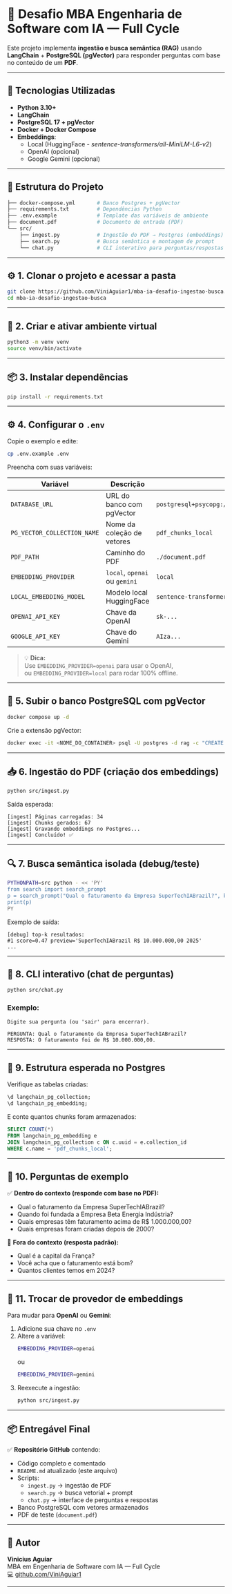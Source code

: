 # 🧩 Desafio MBA Engenharia de Software com IA — Full Cycle

Este projeto implementa **ingestão e busca semântica (RAG)** usando **LangChain** + **PostgreSQL (pgVector)** para responder perguntas com base no conteúdo de um **PDF**.

---

## 🚀 Tecnologias Utilizadas

- **Python 3.10+**
- **LangChain**
- **PostgreSQL 17 + pgVector**
- **Docker + Docker Compose**
- **Embeddings**:
  - Local (HuggingFace - *sentence-transformers/all-MiniLM-L6-v2*)
  - OpenAI (opcional)
  - Google Gemini (opcional)

---

## 🧱 Estrutura do Projeto

```bash
├── docker-compose.yml       # Banco Postgres + pgVector
├── requirements.txt         # Dependências Python
├── .env.example             # Template das variáveis de ambiente
├── document.pdf             # Documento de entrada (PDF)
└── src/
    ├── ingest.py            # Ingestão do PDF → Postgres (embeddings)
    ├── search.py            # Busca semântica e montagem de prompt
    └── chat.py              # CLI interativo para perguntas/respostas
```

---

## ⚙️ 1. Clonar o projeto e acessar a pasta

```bash
git clone https://github.com/ViniAguiar1/mba-ia-desafio-ingestao-busca.git
cd mba-ia-desafio-ingestao-busca
```

---

## 🧩 2. Criar e ativar ambiente virtual

```bash
python3 -m venv venv
source venv/bin/activate
```

---

## 📦 3. Instalar dependências

```bash
pip install -r requirements.txt
```

---

## ⚙️ 4. Configurar o `.env`

Copie o exemplo e edite:

```bash
cp .env.example .env
```

Preencha com suas variáveis:

| Variável | Descrição | Exemplo |
|-----------|------------|----------|
| `DATABASE_URL` | URL do banco com pgVector | `postgresql+psycopg://postgres:postgres@localhost:5432/rag` |
| `PG_VECTOR_COLLECTION_NAME` | Nome da coleção de vetores | `pdf_chunks_local` |
| `PDF_PATH` | Caminho do PDF | `./document.pdf` |
| `EMBEDDING_PROVIDER` | `local`, `openai` ou `gemini` | `local` |
| `LOCAL_EMBEDDING_MODEL` | Modelo local HuggingFace | `sentence-transformers/all-MiniLM-L6-v2` |
| `OPENAI_API_KEY` | Chave da OpenAI | `sk-...` |
| `GOOGLE_API_KEY` | Chave do Gemini | `AIza...` |

> 💡 **Dica:**  
> Use `EMBEDDING_PROVIDER=openai` para usar o OpenAI,  
> ou `EMBEDDING_PROVIDER=local` para rodar 100% offline.

---

## 🐘 5. Subir o banco PostgreSQL com pgVector

```bash
docker compose up -d
```

Crie a extensão pgVector:

```bash
docker exec -it <NOME_DO_CONTAINER> psql -U postgres -d rag -c "CREATE EXTENSION IF NOT EXISTS vector;"
```

---

## 📥 6. Ingestão do PDF (criação dos embeddings)

```bash
python src/ingest.py
```

Saída esperada:

```
[ingest] Páginas carregadas: 34
[ingest] Chunks gerados: 67
[ingest] Gravando embeddings no Postgres...
[ingest] Concluído! ✅
```

---

## 🔍 7. Busca semântica isolada (debug/teste)

```bash
PYTHONPATH=src python - << 'PY'
from search import search_prompt
p = search_prompt("Qual o faturamento da Empresa SuperTechIABrazil?", k=3, debug=True)
print(p)
PY
```

Exemplo de saída:
```
[debug] top-k resultados:
#1 score=0.47 preview='SuperTechIABrazil R$ 10.000.000,00 2025'
...
```

---

## 💬 8. CLI interativo (chat de perguntas)

```bash
python src/chat.py
```

### Exemplo:

```
Digite sua pergunta (ou 'sair' para encerrar).

PERGUNTA: Qual o faturamento da Empresa SuperTechIABrazil?
RESPOSTA: O faturamento foi de R$ 10.000.000,00.
```

---

## 🧾 9. Estrutura esperada no Postgres

Verifique as tabelas criadas:

```sql
\d langchain_pg_collection;
\d langchain_pg_embedding;
```

E conte quantos chunks foram armazenados:

```sql
SELECT COUNT(*)
FROM langchain_pg_embedding e
JOIN langchain_pg_collection c ON c.uuid = e.collection_id
WHERE c.name = 'pdf_chunks_local';
```

---

## 🧠 10. Perguntas de exemplo

✅ **Dentro do contexto (responde com base no PDF):**
- Qual o faturamento da Empresa SuperTechIABrazil?
- Quando foi fundada a Empresa Beta Energia Indústria?
- Quais empresas têm faturamento acima de R$ 1.000.000,00?
- Quais empresas foram criadas depois de 2000?

🚫 **Fora do contexto (resposta padrão):**
- Qual é a capital da França?
- Você acha que o faturamento está bom?
- Quantos clientes temos em 2024?

---

## 🔄 11. Trocar de provedor de embeddings

Para mudar para **OpenAI** ou **Gemini**:
1. Adicione sua chave no `.env`
2. Altere a variável:
   ```bash
   EMBEDDING_PROVIDER=openai
   ```
   ou  
   ```bash
   EMBEDDING_PROVIDER=gemini
   ```
3. Reexecute a ingestão:
   ```bash
   python src/ingest.py
   ```

---

## 📦 Entregável Final

✅ **Repositório GitHub** contendo:
- Código completo e comentado
- `README.md` atualizado (este arquivo)
- Scripts:
  - `ingest.py` → ingestão de PDF
  - `search.py` → busca vetorial + prompt
  - `chat.py` → interface de perguntas e respostas
- Banco PostgreSQL com vetores armazenados
- PDF de teste (`document.pdf`)

---

## 🧠 Autor

**Vinicius Aguiar**  
MBA em Engenharia de Software com IA — Full Cycle  
💻 [github.com/ViniAguiar1](https://github.com/ViniAguiar1)

---
